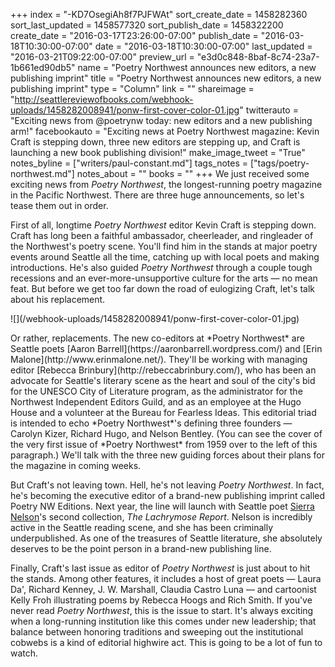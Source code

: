+++
index = "-KD7OsegiAh8f7PJFWAt"
sort_create_date = 1458282360
sort_last_updated = 1458577320
sort_publish_date = 1458322200
create_date = "2016-03-17T23:26:00-07:00"
publish_date = "2016-03-18T10:30:00-07:00"
date = "2016-03-18T10:30:00-07:00"
last_updated = "2016-03-21T09:22:00-07:00"
preview_url = "e3d0c848-8baf-8c74-23a7-1b661ed90db5"
name = "Poetry Northwest announces new editors, a new publishing imprint"
title = "Poetry Northwest announces new editors, a new publishing imprint"
type = "Column"
link = ""
shareimage = "http://seattlereviewofbooks.com/webhook-uploads/1458282008941/ponw-first-cover-color-01.jpg"
twitterauto = "Exciting news from @poetrynw today: new editors and a new publishing arm!"
facebookauto = "Exciting news at Poetry Northwest magazine: Kevin Craft is stepping down, three new editors are stepping up, and Craft is launching a new book publishing division!"
make_image_tweet = "True"
notes_byline = ["writers/paul-constant.md"]
tags_notes = ["tags/poetry-northwest.md"]
notes_about = ""
books = ""
+++
We just received some exciting news from *Poetry Northwest*, the longest-running poetry magazine in the Pacific Northwest. There are three huge announcements, so let's tease them out in order.

First of all, longtime *Poetry Northwest* editor Kevin Craft is stepping down. Craft has long been a faithful ambassador, cheerleader, and ringleader of the Northwest's poetry scene. You'll find him in the stands at major poetry events around Seattle all the time, catching up with local poets and making introductions. He's also guided *Poetry Northwest* through a couple tough recessions and an ever-more-unsupportive culture for the arts — no mean feat. But before we get too far down the road of eulogizing Craft, let's talk about his replacement.

<p class="image-left">![](/webhook-uploads/1458282008941/ponw-first-cover-color-01.jpg)</p>Or rather, replacements. The new co-editors at *Poetry Northwest* are Seattle poets [Aaron Barrell](https://aaronbarrell.wordpress.com/) and [Erin Malone](http://www.erinmalone.net/). They'll be working with managing editor [Rebecca Brinbury](http://rebeccabrinbury.com/), who has been an advocate for Seattle's literary scene as the heart and soul of the city's bid for the UNESCO City of Literature program, as the administrator for the Northwest Independent Editors Guild,  and as an employee at the Hugo House and a volunteer at the Bureau for Fearless Ideas. This editorial triad is intended to echo *Poetry Northwest*'s defining three founders — Carolyn Kizer, Richard Hugo, and Nelson Bentley. (You can see the cover of the very first issue of *Poetry Northwest* from 1959 over to the left of this paragraph.) We'll talk with the three new guiding forces about their plans for the magazine in coming weeks.

But Craft's not leaving town. Hell, he's not leaving *Poetry Northwest*. In fact, he's becoming the executive editor of a brand-new publishing imprint called Poetry NW Editions. Next year, the line will launch with Seattle poet [Sierra Nelson](http://seattlereviewofbooks.com/notes/2015/09/08/rogue-wave/)'s second collection, *The Lachrymose Report*. Nelson is incredibly active in the Seattle reading scene, and she has been criminally underpublished. As one of the treasures of Seattle literature, she absolutely deserves to be the point person in a brand-new publishing line.

Finally, Craft's last issue as editor of *Poetry Northwest* is just about to hit the stands. Among other features, it includes a host of great poets — Laura Da', Richard Kenney, J. W. Marshall, Claudia Castro Luna — and cartoonist Kelly Froh illustrating poems by Rebecca Hoogs and Rich Smith. If you've never read *Poetry Northwest*, this is the issue to start. It's always exciting when a long-running institution like this comes under new leadership; that balance between honoring traditions and sweeping out the institutional cobwebs is a kind of editorial highwire act. This is going to be a lot of fun to watch.